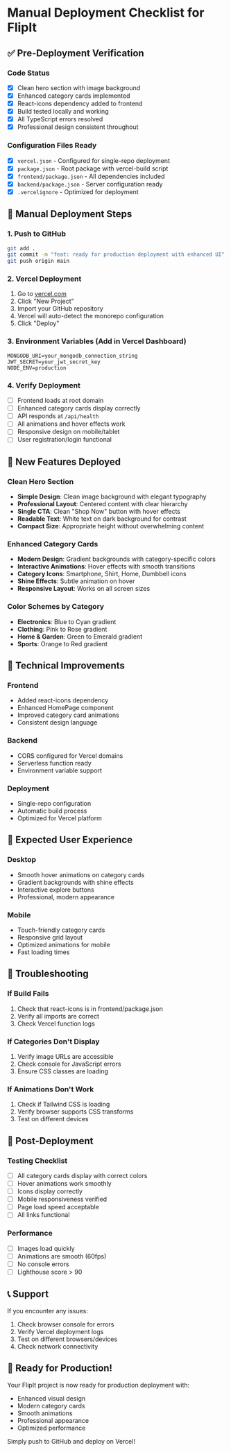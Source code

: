 # Manual Deployment Checklist for FlipIt

## ✅ Pre-Deployment Verification

### Code Status
- [x] Clean hero section with image background
- [x] Enhanced category cards implemented
- [x] React-icons dependency added to frontend
- [x] Build tested locally and working
- [x] All TypeScript errors resolved
- [x] Professional design consistent throughout

### Configuration Files Ready
- [x] `vercel.json` - Configured for single-repo deployment
- [x] `package.json` - Root package with vercel-build script
- [x] `frontend/package.json` - All dependencies included
- [x] `backend/package.json` - Server configuration ready
- [x] `.vercelignore` - Optimized for deployment

## 🚀 Manual Deployment Steps

### 1. Push to GitHub
```bash
git add .
git commit -m "feat: ready for production deployment with enhanced UI"
git push origin main
```

### 2. Vercel Deployment
1. Go to [vercel.com](https://vercel.com)
2. Click "New Project"
3. Import your GitHub repository
4. Vercel will auto-detect the monorepo configuration
5. Click "Deploy"

### 3. Environment Variables (Add in Vercel Dashboard)
```
MONGODB_URI=your_mongodb_connection_string
JWT_SECRET=your_jwt_secret_key
NODE_ENV=production
```

### 4. Verify Deployment
- [ ] Frontend loads at root domain
- [ ] Enhanced category cards display correctly
- [ ] API responds at `/api/health`
- [ ] All animations and hover effects work
- [ ] Responsive design on mobile/tablet
- [ ] User registration/login functional

## 🎨 New Features Deployed

### Clean Hero Section
- **Simple Design**: Clean image background with elegant typography
- **Professional Layout**: Centered content with clear hierarchy
- **Single CTA**: Clean "Shop Now" button with hover effects
- **Readable Text**: White text on dark background for contrast
- **Compact Size**: Appropriate height without overwhelming content

### Enhanced Category Cards
- **Modern Design**: Gradient backgrounds with category-specific colors
- **Interactive Animations**: Hover effects with smooth transitions
- **Category Icons**: Smartphone, Shirt, Home, Dumbbell icons
- **Shine Effects**: Subtle animation on hover
- **Responsive Layout**: Works on all screen sizes

### Color Schemes by Category
- **Electronics**: Blue to Cyan gradient
- **Clothing**: Pink to Rose gradient
- **Home & Garden**: Green to Emerald gradient
- **Sports**: Orange to Red gradient

## 🔧 Technical Improvements

### Frontend
- Added react-icons dependency
- Enhanced HomePage component
- Improved category card animations
- Consistent design language

### Backend
- CORS configured for Vercel domains
- Serverless function ready
- Environment variable support

### Deployment
- Single-repo configuration
- Automatic build process
- Optimized for Vercel platform

## 📱 Expected User Experience

### Desktop
- Smooth hover animations on category cards
- Gradient backgrounds with shine effects
- Interactive explore buttons
- Professional, modern appearance

### Mobile
- Touch-friendly category cards
- Responsive grid layout
- Optimized animations for mobile
- Fast loading times

## 🐛 Troubleshooting

### If Build Fails
1. Check that react-icons is in frontend/package.json
2. Verify all imports are correct
3. Check Vercel function logs

### If Categories Don't Display
1. Verify image URLs are accessible
2. Check console for JavaScript errors
3. Ensure CSS classes are loading

### If Animations Don't Work
1. Check if Tailwind CSS is loading
2. Verify browser supports CSS transforms
3. Test on different devices

## 🎯 Post-Deployment

### Testing Checklist
- [ ] All category cards display with correct colors
- [ ] Hover animations work smoothly
- [ ] Icons display correctly
- [ ] Mobile responsiveness verified
- [ ] Page load speed acceptable
- [ ] All links functional

### Performance
- [ ] Images load quickly
- [ ] Animations are smooth (60fps)
- [ ] No console errors
- [ ] Lighthouse score > 90

## 📞 Support

If you encounter any issues:
1. Check browser console for errors
2. Verify Vercel deployment logs
3. Test on different browsers/devices
4. Check network connectivity

## 🎉 Ready for Production!

Your FlipIt project is now ready for production deployment with:
- Enhanced visual design
- Modern category cards
- Smooth animations
- Professional appearance
- Optimized performance

Simply push to GitHub and deploy on Vercel!
